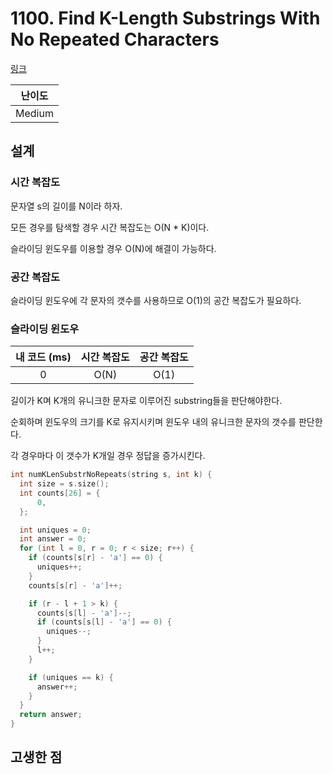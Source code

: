 # 1100. Find K-Length Substrings With No Repeated Characters

[링크](https://leetcode.com/problems/find-k-length-substrings-with-no-repeated-characters/description/)

| 난이도 |
| :----: |
| Medium |

## 설계

### 시간 복잡도

문자열 s의 길이를 N이라 하자.

모든 경우를 탐색할 경우 시간 복잡도는 O(N \* K)이다.

슬라이딩 윈도우를 이용할 경우 O(N)에 해결이 가능하다.

### 공간 복잡도

슬라이딩 윈도우에 각 문자의 갯수를 사용하므로 O(1)의 공간 복잡도가 필요하다.

### 슬라이딩 윈도우

| 내 코드 (ms) | 시간 복잡도 | 공간 복잡도 |
| :----------: | :---------: | :---------: |
|      0       |    O(N)     |    O(1)     |

길이가 K며 K개의 유니크한 문자로 이루어진 substring들을 판단해야한다.

순회하며 윈도우의 크기를 K로 유지시키며 윈도우 내의 유니크한 문자의 갯수를 판단한다.

각 경우마다 이 갯수가 K개일 경우 정답을 증가시킨다.

```cpp
int numKLenSubstrNoRepeats(string s, int k) {
  int size = s.size();
  int counts[26] = {
      0,
  };

  int uniques = 0;
  int answer = 0;
  for (int l = 0, r = 0; r < size; r++) {
    if (counts[s[r] - 'a'] == 0) {
      uniques++;
    }
    counts[s[r] - 'a']++;

    if (r - l + 1 > k) {
      counts[s[l] - 'a']--;
      if (counts[s[l] - 'a'] == 0) {
        uniques--;
      }
      l++;
    }

    if (uniques == k) {
      answer++;
    }
  }
  return answer;
}
```

## 고생한 점
